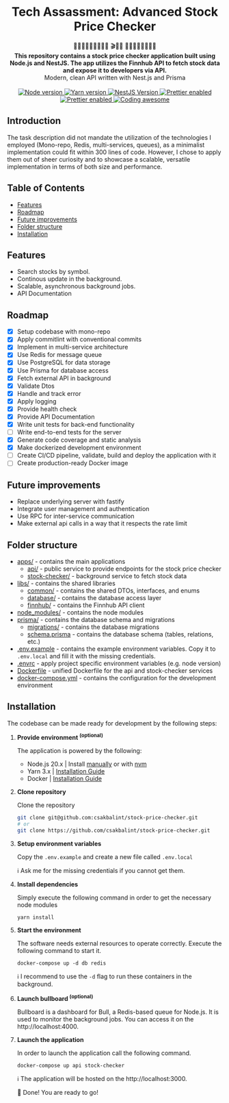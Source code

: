 <h1 align="center">Tech Assassment: Advanced Stock Price Checker</h1>

<div align="center">
  🧑🏻‍💻👩🏼‍💻👨🏿‍💻 🎬🍿🧃 🙋🏼‍♀️🙋🏾‍♂️🙋🏼
</div>
<div align="center">
  <strong>This repository contains a stock price checker application built using Node.js and NestJS. The app utilizes the Finnhub API to fetch stock data and expose it to developers via API.</strong>
</div>
<div align="center">
  Modern, clean API written with Nest.js and Prisma
</div>

<br />

<div align="center">
  <!-- Node version -->
  <a href="https://nodejs.org/dist/latest-v18.x/docs/api/">
    <img src="https://img.shields.io/badge/node-20.x-blue?style=flat-square"
      alt="Node version" />
  </a>
  <!-- Yarn version -->
  <a href="https://yarnpkg.com/">
    <img src="https://img.shields.io/badge/yarn-1.x-blue?style=flat-square"
      alt="Yarn version" />
  </a>
  <!-- PostgreSQL version -->
  <a href="https://nextjs.org/docs">
    <img src="https://img.shields.io/badge/PostgreSQL-14-blue?style=flat-square"
      alt="NestJS Version" />
  </a>
  <!-- Redis version -->
  <a href="https://mui.com/material-ui/">
    <img src="https://img.shields.io/badge/Redis-6.2-blue?style=flat-square"
      alt="Prettier enabled" />
  </a>
  <!-- Prettier -->
  <a href="https://prettier.io/">
    <img src="https://img.shields.io/badge/prettier-enabled-brightgreen?style=flat-square"
      alt="Prettier enabled" />
  </a>
  <!-- Coding -->
  <a href="https://npmjs.org/package/choo">
    <img src="https://img.shields.io/badge/Coding-❤️-pink?style=flat-square"
      alt="Coding awesome" />
  </a>
</div>

## Introduction

The task description did not mandate the utilization of the technologies I employed (Mono-repo, Redis, multi-services, queues), as a minimalist implementation could fit within 300 lines of code. However, I chose to apply them out of sheer curiosity and to showcase a scalable, versatile implementation in terms of both size and performance.

## Table of Contents

- [Features](#features)
- [Roadmap](#roadmap)
- [Future improvements](#future-improvements)
- [Folder structure](#folder-structure)
- [Installation](#installation)

## Features

- Search stocks by symbol.
- Continous update in the background.
- Scalable, asynchronous background jobs.
- API Documentation

## Roadmap

- [x] Setup codebase with mono-repo
- [x] Apply commitlint with conventional commits
- [x] Implement in multi-service architecture
- [x] Use Redis for message queue
- [x] Use PostgreSQL for data storage
- [x] Use Prisma for database access
- [x] Fetch external API in background
- [x] Validate Dtos
- [x] Handle and track error
- [x] Apply logging
- [x] Provide health check
- [x] Provide API Documentation
- [x] Write unit tests for back-end functionality
- [ ] Write end-to-end tests for the server
- [x] Generate code coverage and static analysis
- [x] Make dockerized development environment
- [ ] Create CI/CD pipeline, validate, build and deploy the application with it
- [ ] Create production-ready Docker image

## Future improvements

- Replace underlying server with fastify
- Integrate user management and authentication
- Use RPC for inter-service communication
- Make external api calls in a way that it respects the rate limit

## Folder structure

- [apps/](./advanced-stock-price-checker/apps) - contains the main applications
  - [api/](./advanced-stock-price-checker/apps/api) - public service to provide endpoints for the stock price checker
  - [stock-checker/](./advanced-stock-price-checker/apps/stock-checker) - background service to fetch stock data
- [libs/](./advanced-stock-price-checker/libs) - contains the shared libraries
  - [common/](./advanced-stock-price-checker/libs/common) - contains the shared DTOs, interfaces, and enums
  - [database/](./advanced-stock-price-checker/libs/database) - contains the database access layer
  - [finnhub/](./advanced-stock-price-checker/libs/finnhub) - contains the Finnhub API client
- [node_modules/](./advanced-stock-price-checker/node_modules) - contains the node modules
- [prisma/](./advanced-stock-price-checker/prisma) - contains the database schema and migrations
  - [migrations/](./advanced-stock-price-checker/prisma/migrations) - contains the database migrations
  - [schema.prisma](./advanced-stock-price-checker/prisma/schema.prisma) - contains the database schema (tables, relations, etc.)
- [.env.example](./advanced-stock-price-checker/.env.example) - contains the example environment variables. Copy it to `.env.local` and fill it with the missing credentials.
- [.envrc](./advanced-stock-price-checker/.envrc) - apply project specific environment variables (e.g. node version)
- [Dockerfile](./advanced-stock-price-checker/Dockerfile) - unified Dockerfile for the api and stock-checker services
- [docker-compose.yml](./advanced-stock-price-checker/docker-compose.yml) - contains the configuration for the development environment

## Installation

The codebase can be made ready for development by the following steps:

1. **Provide environment <sup>(optional)</sup>**

   The application is powered by the following:

   - Node.js 20.x | Install [manually](https://nodejs.org/dist/latest-v20.x/docs/api/) or with [nvm](https://github.com/nvm-sh/nvm#installing-and-updating)
   - Yarn 3.x | [Installation Guide](https://classic.yarnpkg.com/lang/en/docs/install/)
   - Docker | [Installation Guide](https://docs.docker.com/get-docker/)

2. **Clone repository**

   Clone the repository

   ```bash
   git clone git@github.com:csakbalint/stock-price-checker.git
   # or
   git clone https://github.com/csakbalint/stock-price-checker.git
   ```

3. **Setup environment variables**

   Copy the `.env.example` and create a new file called `.env.local`

   ℹ️ Ask me for the missing credentials if you cannot get them.

4. **Install dependencies**

   Simply execute the following command in order to get the necessary node modules

   ```
   yarn install
   ```

5. **Start the environment**

   The software needs external resources to operate correctly. Execute the following command to start it.

   ```
   docker-compose up -d db redis
   ```

   ℹ️ I recommend to use the `-d` flag to run these containers in the background.

6. **Launch bullboard <sup>(optional)</sup>**

   Bullboard is a dashboard for Bull, a Redis-based queue for Node.js. It is used to monitor the background jobs. You can access it on the http://localhost:4000.

7. **Launch the application**

   In order to launch the application call the following command.

   ```
   docker-compose up api stock-checker
   ```

   ℹ️ The application will be hosted on the http://localhost:3000.

   🎉 Done! You are ready to go!
